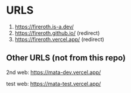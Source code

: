 # URLS
1) https://fireroth.is-a.dev/
2) https://fireroth.github.io/ (redirect)
3) https://fireroth.vercel.app/ (redirect)


## Other URLS (not from this repo)
2nd web: https://mata-dev.vercel.app/

test web: https://mata-test.vercel.app/

